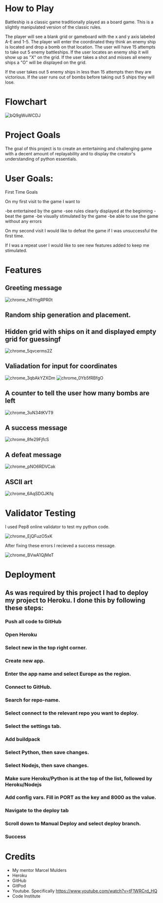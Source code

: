 # How to Play

Battleship is a classic game traditionally played as a board game. This is a slightly manipulated version of the classic rules.

The player will see a blank grid or gameboard with the x and y axis labeled A-E and 1-5. The player will enter the coordinated they think an enemy ship is located and drop a bomb on that location. The user will have 15 attempts to take out 5 enemy battleships. If the user locates an enemy ship it will show up as "X" on the grid. If the user takes a shot and misses all enemy ships a "O" will be displayed on the grid. 

If the user takes out 5 enemy ships in less than 15 attempts then they are victorious. If the user runs out of bombs before taking out 5 ships they will lose.

# Flowchart

![bQ9gWuWCDJ](https://user-images.githubusercontent.com/103134533/182043570-150a0117-16ab-4663-abab-66974f167056.png)

# Project Goals 

The goal of this project is to create an entertaining and challenging game with a decent amount of replayability and to display the creator's understanding of python essentials. 

# User Goals:
First Time Goals

On my first visit to the game I want to 

-be entertained by the game 
-see rules clearly displayed at the beginning 
-beat the game
-be visually stimulated by the game 
-be able to use the game without any errors

On my second visit I would like to defeat the game if I was unsuccessful the first time.

If I was a repeat user I would like to see new features added to keep me stimulated. 

# Features 

## Greeting message 


![chrome_h6YngRPR0t](https://user-images.githubusercontent.com/103134533/182042266-1c54ed32-9065-4bd1-adc8-4585919882b8.png)

## Random ship generation and placement.

## Hidden grid with ships on it and displayed empty grid for guessingf 


![chrome_5qvcerms2Z](https://user-images.githubusercontent.com/103134533/182042270-38a2d89a-8728-4c80-be62-6137ad3234e7.png)

## Valiadation for input for coordinates 


![chrome_3qbAkYZXDm](https://user-images.githubusercontent.com/103134533/182042252-873dd6a7-002b-4dc1-a573-edd8109a5c84.png)
![chrome_0Yb5fRBfgO](https://user-images.githubusercontent.com/103134533/182042257-dac69631-26c2-4b38-b820-fa2d6bef38df.png)

## A counter to tell the user how many bombs are left 


![chrome_3uN34tKVT9](https://user-images.githubusercontent.com/103134533/182042247-ca31efc6-7b9e-4648-bf4a-dee646ad7255.png)

## A success message 


![chrome_8fe29FjfcS](https://user-images.githubusercontent.com/103134533/182042220-c4c917c0-cfb3-4a86-b688-99ef171d73af.png)


## A defeat message 


![chrome_pNO6RDVCak](https://user-images.githubusercontent.com/103134533/182042224-526a2918-775a-485b-80ce-29e42d658054.png)

## ASCII art 


![chrome_6AqSDGJKfq](https://user-images.githubusercontent.com/103134533/182042226-fefe8c75-772e-45b4-9b84-ee80c883e47f.png)

# Validator Testing

I used Pep8 online validator to test my python code. 

![chrome_EjQFuzO5xK](https://user-images.githubusercontent.com/103134533/182044352-d8d1b919-3cdf-485b-a676-4840b9c57102.png)

After fixing these errors I recieved a success message.

![chrome_BVwA1QjMeT](https://user-images.githubusercontent.com/103134533/182044372-482bc4c8-8132-47d7-b4c2-406ec5a501cf.png)




# Deployment

## As was required by this project I had to deploy my project to Heroku. I done this by following these steps: 

### Push all code to GitHub
### Open Heroku
### Select new in the top right corner.
### Create new app.
### Enter the app name and select Europe as the region.
### Connect to GitHub.
### Search for repo-name.
### Select connect to the relevant repo you want to deploy.
### Select the settings tab.
### Add buildpack
### Select Python, then save changes.
### Select Nodejs, then save changes.
### Make sure Heroku/Python is at the top of the list, followed by Heroku/Nodejs
### Add config vars. Fill in PORT as the key and 8000 as the value.
### Navigate to the deploy tab
### Scroll down to Manual Deploy and select deploy branch.
### Success

# Credits 

- My mentor Marcel Mulders 
- Heroku 
- GitHub
- GitPod
- Youtube. Specifically https://www.youtube.com/watch?v=tF1WRCrd_HQ
- Code Institute 

